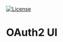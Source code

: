 [![License](https://img.shields.io/badge/License-Apache%202.0-blue.svg)](https://opensource.org/licenses/Apache-2.0)
# **OAuth2 UI** #

